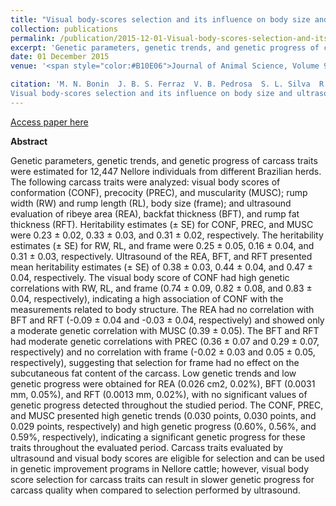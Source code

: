 ```yaml
---
title: "Visual body-scores selection and its influence on body size and ultrasound carcass traits in Nellore cattle"
collection: publications
permalink: /publication/2015-12-01-Visual-body-scores-selection-and-its-influence-on-body-size-and-ultrasound-carcass-traits-in-Nellore-cattle
excerpt: 'Genetic parameters, genetic trends, and genetic progress of carcass traits were estimated for 12,447 Nellore individuals from different Brazilian herds. Carcass traits evaluated by ultrasound and visual body scores are eligible for selection and can be used in genetic improvement programs in Nellore cattle'
date: 01 December 2015
venue: '<span style="color:#B10E06">Journal of Animal Science, Volume 93, Issue 12, December 2015, Pages 5597–5606</span>'

citation: 'M. N. Bonin  J. B. S. Ferraz  V. B. Pedrosa  S. L. Silva  R. C. Gomes  D. C. Cucco M. H. A. Santana  J. H. A. Campos  V. N. Barbosa  F. S. F. Castro  <b>F. J. Novais</b>  E. C. M. Oliveira (2015).
Visual body-scores selection and its influence on body size and ultrasound carcass traits in Nellore cattle. Journal of Animal Science, Volume 93, Issue 12, December 2015, Pages 5597–5606.'
---
```


[Access paper here](https://doi.org/10.2527/jas.2015-9280)

<b>Abstract</b>

Genetic parameters, genetic trends, and genetic progress of carcass traits were estimated for 12,447 Nellore individuals from different Brazilian herds. The following carcass traits were analyzed: visual body scores of conformation (CONF), precocity (PREC), and muscularity (MUSC); rump width (RW) and rump length (RL), body size (frame); and ultrasound evaluation of ribeye area (REA), backfat thickness (BFT), and rump fat thickness (RFT). Heritability estimates (± SE) for CONF, PREC, and MUSC were 0.23 ± 0.02, 0.33 ± 0.03, and 0.31 ± 0.02, respectively. The heritability estimates (± SE) for RW, RL, and frame were 0.25 ± 0.05, 0.16 ± 0.04, and 0.31 ± 0.03, respectively. Ultrasound of the REA, BFT, and RFT presented mean heritability estimates (± SE) of 0.38 ± 0.03, 0.44 ± 0.04, and 0.47 ± 0.04, respectively. The visual body score of CONF had high genetic correlations with RW, RL, and frame (0.74 ± 0.09, 0.82 ± 0.08, and 0.83 ± 0.04, respectively), indicating a high association of CONF with the measurements related to body structure. The REA had no correlation with BFT and RFT (-0.09 ± 0.04 and -0.03 ± 0.04, respectively) and showed only a moderate genetic correlation with MUSC (0.39 ± 0.05). The BFT and RFT had moderate genetic correlations with PREC (0.36 ± 0.07 and 0.29 ± 0.07, respectively) and no correlation with frame (-0.02 ± 0.03 and 0.05 ± 0.05, respectively), suggesting that selection for frame had no effect on the subcutaneous fat content of the carcass. Low genetic trends and low genetic progress were obtained for REA (0.026 cm2, 0.02%), BFT (0.0031 mm, 0.05%), and RFT (0.0013 mm, 0.02%), with no significant values of genetic progress detected throughout the studied period. The CONF, PREC, and MUSC presented high genetic trends (0.030 points, 0.030 points, and 0.029 points, respectively) and high genetic progress (0.60%, 0.56%, and 0.59%, respectively), indicating a significant genetic progress for these traits throughout the evaluated period. Carcass traits evaluated by ultrasound and visual body scores are eligible for selection and can be used in genetic improvement programs in Nellore cattle; however, visual body score selection for carcass traits can result in slower genetic progress for carcass quality when compared to selection performed by ultrasound.
